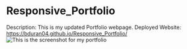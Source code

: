 # Responsive_Portfolio
Description: This is my updated Portfolio webpage. 
Deployed Website: https://bduran04.github.io/Responsive_Portfolio/
![This is the screenshot for my portfolio](/Assets/Screenshot2.png)
